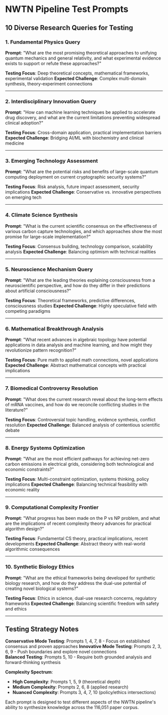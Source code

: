 # NWTN Pipeline Test Prompts

## 10 Diverse Research Queries for Testing

### 1. **Fundamental Physics Query**
**Prompt**: "What are the most promising theoretical approaches to unifying quantum mechanics and general relativity, and what experimental evidence exists to support or refute these approaches?"

**Testing Focus**: Deep theoretical concepts, mathematical frameworks, experimental validation
**Expected Challenge**: Complex multi-domain synthesis, theory-experiment connections

---

### 2. **Interdisciplinary Innovation Query**
**Prompt**: "How can machine learning techniques be applied to accelerate drug discovery, and what are the current limitations preventing widespread clinical adoption?"

**Testing Focus**: Cross-domain application, practical implementation barriers
**Expected Challenge**: Bridging AI/ML with biochemistry and clinical medicine

---

### 3. **Emerging Technology Assessment** 
**Prompt**: "What are the potential risks and benefits of large-scale quantum computing deployment on current cryptographic security systems?"

**Testing Focus**: Risk analysis, future impact assessment, security implications
**Expected Challenge**: Conservative vs. innovative perspectives on emerging tech

---

### 4. **Climate Science Synthesis**
**Prompt**: "What is the current scientific consensus on the effectiveness of various carbon capture technologies, and which approaches show the most promise for large-scale implementation?"

**Testing Focus**: Consensus building, technology comparison, scalability analysis
**Expected Challenge**: Balancing optimism with technical realities

---

### 5. **Neuroscience Mechanism Query**
**Prompt**: "What are the leading theories explaining consciousness from a neuroscientific perspective, and how do they differ in their predictions about artificial consciousness?"

**Testing Focus**: Theoretical frameworks, predictive differences, consciousness studies
**Expected Challenge**: Highly speculative field with competing paradigms

---

### 6. **Mathematical Breakthrough Analysis**
**Prompt**: "What recent advances in algebraic topology have potential applications in data analysis and machine learning, and how might they revolutionize pattern recognition?"

**Testing Focus**: Pure math to applied math connections, novel applications
**Expected Challenge**: Abstract mathematical concepts with practical implications

---

### 7. **Biomedical Controversy Resolution**
**Prompt**: "What does the current research reveal about the long-term effects of mRNA vaccines, and how do we reconcile conflicting studies in the literature?"

**Testing Focus**: Controversial topic handling, evidence synthesis, conflict resolution
**Expected Challenge**: Balanced analysis of contentious scientific debate

---

### 8. **Energy Systems Optimization**
**Prompt**: "What are the most efficient pathways for achieving net-zero carbon emissions in electrical grids, considering both technological and economic constraints?"

**Testing Focus**: Multi-constraint optimization, systems thinking, policy implications
**Expected Challenge**: Balancing technical feasibility with economic reality

---

### 9. **Computational Complexity Frontier**
**Prompt**: "What progress has been made on the P vs NP problem, and what are the implications of recent complexity theory advances for practical algorithm design?"

**Testing Focus**: Fundamental CS theory, practical implications, recent developments
**Expected Challenge**: Abstract theory with real-world algorithmic consequences

---

### 10. **Synthetic Biology Ethics**
**Prompt**: "What are the ethical frameworks being developed for synthetic biology research, and how do they address the dual-use potential of creating novel biological systems?"

**Testing Focus**: Ethics in science, dual-use research concerns, regulatory frameworks
**Expected Challenge**: Balancing scientific freedom with safety and ethics

---

## Testing Strategy Notes

**Conservative Mode Testing**: Prompts 1, 4, 7, 8 - Focus on established consensus and proven approaches
**Innovative Mode Testing**: Prompts 2, 3, 6, 9 - Push boundaries and explore novel connections  
**Balanced Testing**: Prompts 5, 10 - Require both grounded analysis and forward-thinking synthesis

**Complexity Spectrum**: 
- **High Complexity**: Prompts 1, 5, 9 (theoretical depth)
- **Medium Complexity**: Prompts 2, 6, 8 (applied research) 
- **Nuanced Complexity**: Prompts 3, 4, 7, 10 (policy/ethics intersections)

Each prompt is designed to test different aspects of the NWTN pipeline's ability to synthesize knowledge across the 116,051 paper corpus.